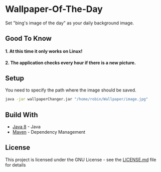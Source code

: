 # Wallpaper-Of-The-Day

Set "bing's image of the day" as your daily background image.

## Good To Know

#### 1. At this time it only works on Linux!
#### 2. The application checks every hour if there is a new picture.

## Setup

You need to specify the path where the image should be saved.

```bash
java -jar wallpaperChanger.jar "/home/robin/Wallpaper/image.jpg"
```


## Build With

* [Java 8](https://www.java.com/de/) - Java
* [Maven](https://maven.apache.org/) - Dependency Management

## License
This project is licensed under the GNU License - see the [LICENSE.md](LICENSE.md) file for details
